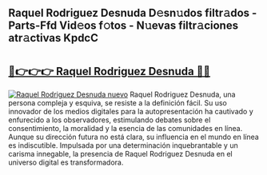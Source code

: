 ## Raquel Rodriguez Desnuda D𝚎sn𝚞dos filtr𝚊dos - Parts-Ffd Vid𝚎os f𝚘tos - N𝚞evas filtr𝚊ciones atr𝚊ctivas KpdcC

# <h2><a href="http://mb0hbim.tromn.icu/?c=Raquel+Rodriguez+Desnuda">🔗👉👉👉 Raquel Rodriguez Desnuda 🔗🔗</a></h2>

[![Raquel Rodriguez Desnuda nuevo](https://i.imgur.com/pEAQMta.gif)](http://mb0hbim.tromn.icu/?c=Raquel+Rodriguez+Desnuda)
Raquel Rodriguez Desnuda, una persona compleja y esquiva, se resiste a la definición fácil. Su uso innovador de los medios digitales para la autopresentación ha cautivado y enfurecido a los observadores, estimulando debates sobre el consentimiento, la moralidad y la esencia de las comunidades en línea. Aunque su dirección futura no está clara, su influencia en el mundo en línea es indiscutible. Impulsada por una determinación inquebrantable y un carisma innegable, la presencia de Raquel Rodriguez Desnuda en el universo digital es transformadora.
